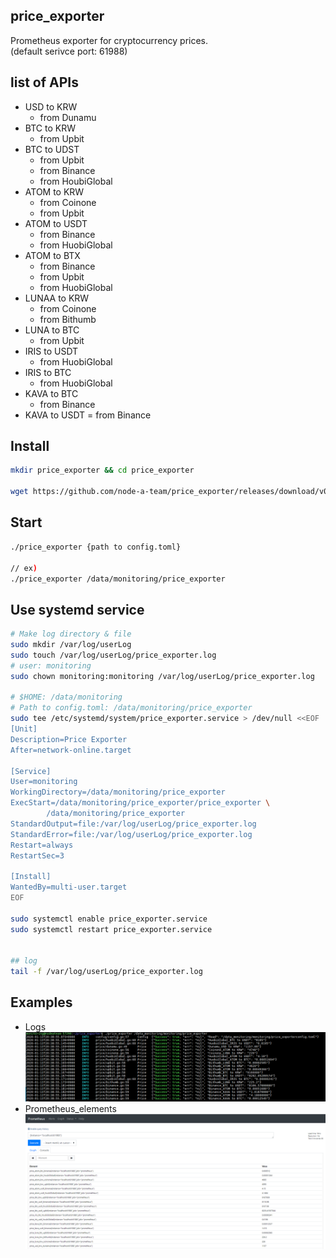 ## price_exporter
Prometheus exporter for cryptocurrency prices.  
(default serivce port: 61988)


## list of APIs
- USD to KRW
  - from Dunamu
- BTC to KRW
  - from Upbit
- BTC to UDST
  - from Upbit
  - from Binance
  - from HoubiGlobal
- ATOM to KRW
  - from Coinone
  - from Upbit
- ATOM to USDT
  - from Binance
  - from HuobiGlobal
- ATOM to BTX
  - from Binance
  - from Upbit
  - from HuobiGlobal
- LUNAA to KRW
  - from Coinone
  - from Bithumb
- LUNA to BTC
  - from Upbit
- IRIS to USDT
  - from HuobiGlobal
- IRIS to BTC
  - from HuobiGlobal
- KAVA to BTC
  - from Binance
- KAVA to USDT
  = from Binance
  

## Install
```bash
mkdir price_exporter && cd price_exporter 

wget https://github.com/node-a-team/price_exporter/releases/download/v0.1.0/price_exporter.tar.gz  && sha256sum price_exporter.tar.gz | fgrep 606c5ccbd8ebb6ff1e50dd1b8dba3669dfccba65e6c928f7292987d6a21b4b7e && tar -zxvf price_exporter.tar.gz ||  echo "Bad Binary!"
```


## Start
  
```bash
./price_exporter {path to config.toml}

// ex)
./price_exporter /data/monitoring/price_exporter
```


## Use systemd service
  
```sh
# Make log directory & file
sudo mkdir /var/log/userLog  
sudo touch /var/log/userLog/price_exporter.log  
# user: monitoring
sudo chown monitoring:monitoring /var/log/userLog/price_exporter.log

# $HOME: /data/monitoring
# Path to config.toml: /data/monitoring/price_exporter
sudo tee /etc/systemd/system/price_exporter.service > /dev/null <<EOF
[Unit]
Description=Price Exporter
After=network-online.target

[Service]
User=monitoring
WorkingDirectory=/data/monitoring/price_exporter
ExecStart=/data/monitoring/price_exporter/price_exporter \
        /data/monitoring/price_exporter
StandardOutput=file:/var/log/userLog/price_exporter.log
StandardError=file:/var/log/userLog/price_exporter.log
Restart=always
RestartSec=3

[Install]
WantedBy=multi-user.target
EOF

sudo systemctl enable price_exporter.service
sudo systemctl restart price_exporter.service


## log
tail -f /var/log/userLog/price_exporter.log
```

## Examples
- Logs
![logs](./examples/logs.PNG)
- Prometheus_elements
![prometheus_elements](./examples/prometheus_elements.png)

